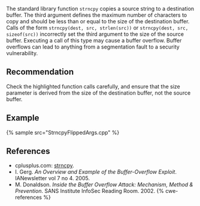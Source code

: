 The standard library function `strncpy` copies a source string to a destination buffer. The third argument defines the maximum number of characters to copy and should be less than or equal to the size of the destination buffer. Calls of the form `strncpy(dest, src, strlen(src))` or `strncpy(dest, src, sizeof(src))` incorrectly set the third argument to the size of the source buffer. Executing a call of this type may cause a buffer overflow. Buffer overflows can lead to anything from a segmentation fault to a security vulnerability.


## Recommendation
Check the highlighted function calls carefully, and ensure that the size parameter is derived from the size of the destination buffer, not the source buffer.


## Example
{% sample src="StrncpyFlippedArgs.cpp" %}

## References
* cplusplus.com: [strncpy](http://www.cplusplus.com/reference/clibrary/cstring/strncpy/).
* I. Gerg. *An Overview and Example of the Buffer-Overflow Exploit*. IANewsletter vol 7 no 4. 2005.
* M. Donaldson. *Inside the Buffer Overflow Attack: Mechanism, Method &amp; Prevention*. SANS Institute InfoSec Reading Room. 2002.
{% cwe-references %}
